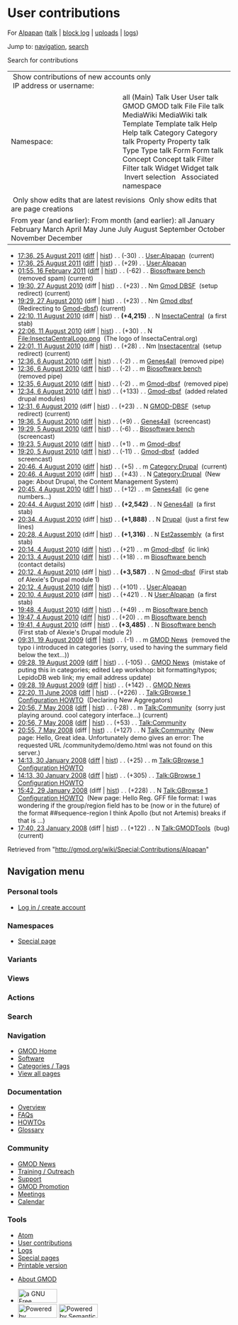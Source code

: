 <div id="mw-page-base" class="noprint">

</div>

<div id="mw-head-base" class="noprint">

</div>

<div id="content" class="mw-body" role="main">

<span id="top"></span>

<div id="mw-js-message" style="display:none;">

</div>



# <span dir="auto">User contributions</span>

<div id="bodyContent">

<div id="contentSub">

For [Alpapan](/wiki/User:Alpapan "User:Alpapan") (<a
href="/mediawiki/index.php?title=User_talk:Alpapan&amp;action=edit&amp;redlink=1"
class="new" title="User talk:Alpapan (page does not exist)">talk</a> \|
[block
log](/mediawiki/index.php?title=Special:Log/block&page=User%3AAlpapan "Special:Log/block")
\|
[uploads](/wiki/Special:ListFiles/Alpapan "Special:ListFiles/Alpapan")
\| [logs](/wiki/Special:Log/Alpapan "Special:Log/Alpapan"))

</div>

<div id="jump-to-nav" class="mw-jump">

Jump to: [navigation](#mw-navigation), [search](#p-search)

</div>

<div id="mw-content-text">

Search for contributions

<table class="mw-contributions-table">
<colgroup>
<col style="width: 50%" />
<col style="width: 50%" />
</colgroup>
<tbody>
<tr class="odd">
<td colspan="2"> Show contributions of new accounts only<br />
 IP address or username:</td>
</tr>
<tr class="even">
<td class="mw-label">Namespace:</td>
<td>all (Main) Talk User User talk GMOD GMOD talk File File talk
MediaWiki MediaWiki talk Template Template talk Help Help talk Category
Category talk Property Property talk Type Type talk Form Form talk
Concept Concept talk Filter Filter talk Widget Widget talk  
 Invert selection 
 Associated namespace </td>
</tr>
<tr class="odd">
<td colspan="2"></td>
</tr>
<tr class="even">
<td colspan="2"> Only show edits that are latest revisions
 Only show edits that are page creations</td>
</tr>
<tr class="odd">
<td colspan="2">From year (and earlier): From month (and earlier): all
January February March April May June July August September October
November December</td>
</tr>
</tbody>
</table>

- <a href="/mediawiki/index.php?title=User:Alpapan&amp;oldid=18854"
  class="mw-changeslist-date" title="User:Alpapan">17:36, 25 August
  2011</a>
  ([diff](/mediawiki/index.php?title=User:Alpapan&diff=prev&oldid=18854 "User:Alpapan")
  \|
  [hist](/mediawiki/index.php?title=User:Alpapan&action=history "User:Alpapan"))
  <span class="mw-changeslist-separator">. .</span>
  <span class="mw-plusminus-neg" dir="ltr"
  title="521 bytes after change">(-30)</span>‎
  <span class="mw-changeslist-separator">. .</span>
  <a href="/wiki/User:Alpapan" class="mw-contributions-title"
  title="User:Alpapan">User:Alpapan</a> ‎
  <span class="mw-uctop">(current)</span>
- <a href="/mediawiki/index.php?title=User:Alpapan&amp;oldid=18853"
  class="mw-changeslist-date" title="User:Alpapan">17:36, 25 August
  2011</a>
  ([diff](/mediawiki/index.php?title=User:Alpapan&diff=prev&oldid=18853 "User:Alpapan")
  \|
  [hist](/mediawiki/index.php?title=User:Alpapan&action=history "User:Alpapan"))
  <span class="mw-changeslist-separator">. .</span>
  <span class="mw-plusminus-pos" dir="ltr"
  title="551 bytes after change">(+29)</span>‎
  <span class="mw-changeslist-separator">. .</span>
  <a href="/wiki/User:Alpapan" class="mw-contributions-title"
  title="User:Alpapan">User:Alpapan</a> ‎
- <a href="/mediawiki/index.php?title=Biosoftware_bench&amp;oldid=16944"
  class="mw-changeslist-date" title="Biosoftware bench">01:55, 16 February
  2011</a>
  ([diff](/mediawiki/index.php?title=Biosoftware_bench&diff=prev&oldid=16944 "Biosoftware bench")
  \|
  [hist](/mediawiki/index.php?title=Biosoftware_bench&action=history "Biosoftware bench"))
  <span class="mw-changeslist-separator">. .</span>
  <span class="mw-plusminus-neg" dir="ltr"
  title="3,563 bytes after change">(-62)</span>‎
  <span class="mw-changeslist-separator">. .</span>
  <a href="/wiki/Biosoftware_bench" class="mw-contributions-title"
  title="Biosoftware bench">Biosoftware bench</a> ‎
  <span class="comment">(removed spam)</span>
  <span class="mw-uctop">(current)</span>
- <a href="/mediawiki/index.php?title=Gmod_DBSF&amp;oldid=14327"
  class="mw-changeslist-date" title="Gmod DBSF">19:30, 27 August 2010</a>
  (diff \|
  [hist](/mediawiki/index.php?title=Gmod_DBSF&action=history "Gmod DBSF"))
  <span class="mw-changeslist-separator">. .</span>
  <span class="mw-plusminus-pos" dir="ltr"
  title="23 bytes after change">(+23)</span>‎
  <span class="mw-changeslist-separator">. .</span> Nm
  <a href="/mediawiki/index.php?title=Gmod_DBSF&amp;redirect=no"
  class="mw-redirect mw-contributions-title" title="Gmod DBSF">Gmod
  DBSF</a> ‎ <span class="comment">(setup redirect)</span>
  <span class="mw-uctop">(current)</span>
- <a href="/mediawiki/index.php?title=Gmod_dbsf&amp;oldid=14326"
  class="mw-changeslist-date" title="Gmod dbsf">19:29, 27 August 2010</a>
  (diff \|
  [hist](/mediawiki/index.php?title=Gmod_dbsf&action=history "Gmod dbsf"))
  <span class="mw-changeslist-separator">. .</span>
  <span class="mw-plusminus-pos" dir="ltr"
  title="23 bytes after change">(+23)</span>‎
  <span class="mw-changeslist-separator">. .</span> Nm
  <a href="/mediawiki/index.php?title=Gmod_dbsf&amp;redirect=no"
  class="mw-redirect mw-contributions-title" title="Gmod dbsf">Gmod
  dbsf</a> ‎ <span class="comment">(Redirecting to
  [Gmod-dbsf](/wiki/Gmod-dbsf "Gmod-dbsf"))</span>
  <span class="mw-uctop">(current)</span>
- <a href="/mediawiki/index.php?title=InsectaCentral&amp;oldid=14138"
  class="mw-changeslist-date" title="InsectaCentral">22:10, 11 August
  2010</a> (diff \|
  [hist](/mediawiki/index.php?title=InsectaCentral&action=history "InsectaCentral"))
  <span class="mw-changeslist-separator">. .</span> **(+4,215)**‎
  <span class="mw-changeslist-separator">. .</span> N
  <a href="/wiki/InsectaCentral" class="mw-contributions-title"
  title="InsectaCentral">InsectaCentral</a> ‎ <span class="comment">(a
  first stab)</span>
- <a
  href="/mediawiki/index.php?title=File:InsectaCentralLogo.png&amp;oldid=14137"
  class="mw-changeslist-date" title="File:InsectaCentralLogo.png">22:06,
  11 August 2010</a> (diff \|
  [hist](/mediawiki/index.php?title=File:InsectaCentralLogo.png&action=history "File:InsectaCentralLogo.png"))
  <span class="mw-changeslist-separator">. .</span>
  <span class="mw-plusminus-pos" dir="ltr"
  title="30 bytes after change">(+30)</span>‎
  <span class="mw-changeslist-separator">. .</span> N
  <a href="/wiki/File:InsectaCentralLogo.png"
  class="mw-contributions-title"
  title="File:InsectaCentralLogo.png">File:InsectaCentralLogo.png</a> ‎
  <span class="comment">(The logo of InsectaCentral.org)</span>
- <a href="/mediawiki/index.php?title=Insectacentral&amp;oldid=14136"
  class="mw-changeslist-date" title="Insectacentral">22:01, 11 August
  2010</a> (diff \|
  [hist](/mediawiki/index.php?title=Insectacentral&action=history "Insectacentral"))
  <span class="mw-changeslist-separator">. .</span>
  <span class="mw-plusminus-pos" dir="ltr"
  title="28 bytes after change">(+28)</span>‎
  <span class="mw-changeslist-separator">. .</span> Nm
  <a href="/mediawiki/index.php?title=Insectacentral&amp;redirect=no"
  class="mw-redirect mw-contributions-title"
  title="Insectacentral">Insectacentral</a> ‎
  <span class="comment">(setup redirect)</span>
  <span class="mw-uctop">(current)</span>
- <a href="/mediawiki/index.php?title=Genes4all&amp;oldid=14108"
  class="mw-changeslist-date" title="Genes4all">12:36, 6 August 2010</a>
  ([diff](/mediawiki/index.php?title=Genes4all&diff=prev&oldid=14108 "Genes4all")
  \|
  [hist](/mediawiki/index.php?title=Genes4all&action=history "Genes4all"))
  <span class="mw-changeslist-separator">. .</span>
  <span class="mw-plusminus-neg" dir="ltr"
  title="2,561 bytes after change">(-2)</span>‎
  <span class="mw-changeslist-separator">. .</span> m
  <a href="/wiki/Genes4all" class="mw-contributions-title"
  title="Genes4all">Genes4all</a> ‎ <span class="comment">(removed
  pipe)</span>
- <a href="/mediawiki/index.php?title=Biosoftware_bench&amp;oldid=14107"
  class="mw-changeslist-date" title="Biosoftware bench">12:36, 6 August
  2010</a>
  ([diff](/mediawiki/index.php?title=Biosoftware_bench&diff=prev&oldid=14107 "Biosoftware bench")
  \|
  [hist](/mediawiki/index.php?title=Biosoftware_bench&action=history "Biosoftware bench"))
  <span class="mw-changeslist-separator">. .</span>
  <span class="mw-plusminus-neg" dir="ltr"
  title="3,564 bytes after change">(-2)</span>‎
  <span class="mw-changeslist-separator">. .</span> m
  <a href="/wiki/Biosoftware_bench" class="mw-contributions-title"
  title="Biosoftware bench">Biosoftware bench</a> ‎
  <span class="comment">(removed pipe)</span>
- <a href="/mediawiki/index.php?title=Gmod-dbsf&amp;oldid=14106"
  class="mw-changeslist-date" title="Gmod-dbsf">12:35, 6 August 2010</a>
  ([diff](/mediawiki/index.php?title=Gmod-dbsf&diff=prev&oldid=14106 "Gmod-dbsf")
  \|
  [hist](/mediawiki/index.php?title=Gmod-dbsf&action=history "Gmod-dbsf"))
  <span class="mw-changeslist-separator">. .</span>
  <span class="mw-plusminus-neg" dir="ltr"
  title="3,729 bytes after change">(-2)</span>‎
  <span class="mw-changeslist-separator">. .</span> m
  <a href="/wiki/Gmod-dbsf" class="mw-contributions-title"
  title="Gmod-dbsf">Gmod-dbsf</a> ‎ <span class="comment">(removed
  pipe)</span>
- <a href="/mediawiki/index.php?title=Gmod-dbsf&amp;oldid=14105"
  class="mw-changeslist-date" title="Gmod-dbsf">12:34, 6 August 2010</a>
  ([diff](/mediawiki/index.php?title=Gmod-dbsf&diff=prev&oldid=14105 "Gmod-dbsf")
  \|
  [hist](/mediawiki/index.php?title=Gmod-dbsf&action=history "Gmod-dbsf"))
  <span class="mw-changeslist-separator">. .</span>
  <span class="mw-plusminus-pos" dir="ltr"
  title="3,731 bytes after change">(+133)</span>‎
  <span class="mw-changeslist-separator">. .</span>
  <a href="/wiki/Gmod-dbsf" class="mw-contributions-title"
  title="Gmod-dbsf">Gmod-dbsf</a> ‎ <span class="comment">(added related
  drupal modules)</span>
- <a href="/mediawiki/index.php?title=GMOD-DBSF&amp;oldid=14104"
  class="mw-changeslist-date" title="GMOD-DBSF">12:31, 6 August 2010</a>
  (diff \|
  [hist](/mediawiki/index.php?title=GMOD-DBSF&action=history "GMOD-DBSF"))
  <span class="mw-changeslist-separator">. .</span>
  <span class="mw-plusminus-pos" dir="ltr"
  title="23 bytes after change">(+23)</span>‎
  <span class="mw-changeslist-separator">. .</span> N
  <a href="/mediawiki/index.php?title=GMOD-DBSF&amp;redirect=no"
  class="mw-redirect mw-contributions-title"
  title="GMOD-DBSF">GMOD-DBSF</a> ‎ <span class="comment">(setup
  redirect)</span> <span class="mw-uctop">(current)</span>
- <a href="/mediawiki/index.php?title=Genes4all&amp;oldid=14087"
  class="mw-changeslist-date" title="Genes4all">19:36, 5 August 2010</a>
  ([diff](/mediawiki/index.php?title=Genes4all&diff=prev&oldid=14087 "Genes4all")
  \|
  [hist](/mediawiki/index.php?title=Genes4all&action=history "Genes4all"))
  <span class="mw-changeslist-separator">. .</span>
  <span class="mw-plusminus-pos" dir="ltr"
  title="2,563 bytes after change">(+9)</span>‎
  <span class="mw-changeslist-separator">. .</span>
  <a href="/wiki/Genes4all" class="mw-contributions-title"
  title="Genes4all">Genes4all</a> ‎
  <span class="comment">(screencast)</span>
- <a href="/mediawiki/index.php?title=Biosoftware_bench&amp;oldid=14086"
  class="mw-changeslist-date" title="Biosoftware bench">19:29, 5 August
  2010</a>
  ([diff](/mediawiki/index.php?title=Biosoftware_bench&diff=prev&oldid=14086 "Biosoftware bench")
  \|
  [hist](/mediawiki/index.php?title=Biosoftware_bench&action=history "Biosoftware bench"))
  <span class="mw-changeslist-separator">. .</span>
  <span class="mw-plusminus-neg" dir="ltr"
  title="3,566 bytes after change">(-6)</span>‎
  <span class="mw-changeslist-separator">. .</span>
  <a href="/wiki/Biosoftware_bench" class="mw-contributions-title"
  title="Biosoftware bench">Biosoftware bench</a> ‎
  <span class="comment">(screencast)</span>
- <a href="/mediawiki/index.php?title=Gmod-dbsf&amp;oldid=14085"
  class="mw-changeslist-date" title="Gmod-dbsf">19:23, 5 August 2010</a>
  ([diff](/mediawiki/index.php?title=Gmod-dbsf&diff=prev&oldid=14085 "Gmod-dbsf")
  \|
  [hist](/mediawiki/index.php?title=Gmod-dbsf&action=history "Gmod-dbsf"))
  <span class="mw-changeslist-separator">. .</span>
  <span class="mw-plusminus-pos" dir="ltr"
  title="3,598 bytes after change">(+1)</span>‎
  <span class="mw-changeslist-separator">. .</span> m
  <a href="/wiki/Gmod-dbsf" class="mw-contributions-title"
  title="Gmod-dbsf">Gmod-dbsf</a> ‎
- <a href="/mediawiki/index.php?title=Gmod-dbsf&amp;oldid=14084"
  class="mw-changeslist-date" title="Gmod-dbsf">19:20, 5 August 2010</a>
  ([diff](/mediawiki/index.php?title=Gmod-dbsf&diff=prev&oldid=14084 "Gmod-dbsf")
  \|
  [hist](/mediawiki/index.php?title=Gmod-dbsf&action=history "Gmod-dbsf"))
  <span class="mw-changeslist-separator">. .</span>
  <span class="mw-plusminus-neg" dir="ltr"
  title="3,597 bytes after change">(-11)</span>‎
  <span class="mw-changeslist-separator">. .</span>
  <a href="/wiki/Gmod-dbsf" class="mw-contributions-title"
  title="Gmod-dbsf">Gmod-dbsf</a> ‎ <span class="comment">(added
  screencast)</span>
- <a href="/mediawiki/index.php?title=Category:Drupal&amp;oldid=14038"
  class="mw-changeslist-date" title="Category:Drupal">20:46, 4 August
  2010</a>
  ([diff](/mediawiki/index.php?title=Category:Drupal&diff=prev&oldid=14038 "Category:Drupal")
  \|
  [hist](/mediawiki/index.php?title=Category:Drupal&action=history "Category:Drupal"))
  <span class="mw-changeslist-separator">. .</span>
  <span class="mw-plusminus-pos" dir="ltr"
  title="48 bytes after change">(+5)</span>‎
  <span class="mw-changeslist-separator">. .</span> m
  <a href="/wiki/Category:Drupal" class="mw-contributions-title"
  title="Category:Drupal">Category:Drupal</a> ‎
  <span class="mw-uctop">(current)</span>
- <a href="/mediawiki/index.php?title=Category:Drupal&amp;oldid=14037"
  class="mw-changeslist-date" title="Category:Drupal">20:46, 4 August
  2010</a> (diff \|
  [hist](/mediawiki/index.php?title=Category:Drupal&action=history "Category:Drupal"))
  <span class="mw-changeslist-separator">. .</span>
  <span class="mw-plusminus-pos" dir="ltr"
  title="43 bytes after change">(+43)</span>‎
  <span class="mw-changeslist-separator">. .</span> N
  <a href="/wiki/Category:Drupal" class="mw-contributions-title"
  title="Category:Drupal">Category:Drupal</a> ‎
  <span class="comment">(New page: About Drupal, the Content Management
  System)</span>
- <a href="/mediawiki/index.php?title=Genes4all&amp;oldid=14036"
  class="mw-changeslist-date" title="Genes4all">20:45, 4 August 2010</a>
  ([diff](/mediawiki/index.php?title=Genes4all&diff=prev&oldid=14036 "Genes4all")
  \|
  [hist](/mediawiki/index.php?title=Genes4all&action=history "Genes4all"))
  <span class="mw-changeslist-separator">. .</span>
  <span class="mw-plusminus-pos" dir="ltr"
  title="2,554 bytes after change">(+12)</span>‎
  <span class="mw-changeslist-separator">. .</span> m
  <a href="/wiki/Genes4all" class="mw-contributions-title"
  title="Genes4all">Genes4all</a> ‎ <span class="comment">(ic gene
  numbers...)</span>
- <a href="/mediawiki/index.php?title=Genes4all&amp;oldid=14035"
  class="mw-changeslist-date" title="Genes4all">20:44, 4 August 2010</a>
  (diff \|
  [hist](/mediawiki/index.php?title=Genes4all&action=history "Genes4all"))
  <span class="mw-changeslist-separator">. .</span> **(+2,542)**‎
  <span class="mw-changeslist-separator">. .</span> N
  <a href="/wiki/Genes4all" class="mw-contributions-title"
  title="Genes4all">Genes4all</a> ‎ <span class="comment">(a first
  stab)</span>
- <a href="/mediawiki/index.php?title=Drupal&amp;oldid=14034"
  class="mw-changeslist-date" title="Drupal">20:34, 4 August 2010</a>
  (diff \|
  [hist](/mediawiki/index.php?title=Drupal&action=history "Drupal"))
  <span class="mw-changeslist-separator">. .</span> **(+1,888)**‎
  <span class="mw-changeslist-separator">. .</span> N
  <a href="/wiki/Drupal" class="mw-contributions-title"
  title="Drupal">Drupal</a> ‎ <span class="comment">(just a first few
  lines)</span>
- <a href="/mediawiki/index.php?title=Est2assembly&amp;oldid=14033"
  class="mw-changeslist-date" title="Est2assembly">20:28, 4 August
  2010</a> (diff \|
  [hist](/mediawiki/index.php?title=Est2assembly&action=history "Est2assembly"))
  <span class="mw-changeslist-separator">. .</span> **(+1,316)**‎
  <span class="mw-changeslist-separator">. .</span> N
  <a href="/wiki/Est2assembly" class="mw-contributions-title"
  title="Est2assembly">Est2assembly</a> ‎ <span class="comment">(a first
  stab)</span>
- <a href="/mediawiki/index.php?title=Gmod-dbsf&amp;oldid=14032"
  class="mw-changeslist-date" title="Gmod-dbsf">20:14, 4 August 2010</a>
  ([diff](/mediawiki/index.php?title=Gmod-dbsf&diff=prev&oldid=14032 "Gmod-dbsf")
  \|
  [hist](/mediawiki/index.php?title=Gmod-dbsf&action=history "Gmod-dbsf"))
  <span class="mw-changeslist-separator">. .</span>
  <span class="mw-plusminus-pos" dir="ltr"
  title="3,608 bytes after change">(+21)</span>‎
  <span class="mw-changeslist-separator">. .</span> m
  <a href="/wiki/Gmod-dbsf" class="mw-contributions-title"
  title="Gmod-dbsf">Gmod-dbsf</a> ‎ <span class="comment">(ic
  link)</span>
- <a href="/mediawiki/index.php?title=Biosoftware_bench&amp;oldid=14031"
  class="mw-changeslist-date" title="Biosoftware bench">20:13, 4 August
  2010</a>
  ([diff](/mediawiki/index.php?title=Biosoftware_bench&diff=prev&oldid=14031 "Biosoftware bench")
  \|
  [hist](/mediawiki/index.php?title=Biosoftware_bench&action=history "Biosoftware bench"))
  <span class="mw-changeslist-separator">. .</span>
  <span class="mw-plusminus-pos" dir="ltr"
  title="3,572 bytes after change">(+18)</span>‎
  <span class="mw-changeslist-separator">. .</span> m
  <a href="/wiki/Biosoftware_bench" class="mw-contributions-title"
  title="Biosoftware bench">Biosoftware bench</a> ‎
  <span class="comment">(contact details)</span>
- <a href="/mediawiki/index.php?title=Gmod-dbsf&amp;oldid=14030"
  class="mw-changeslist-date" title="Gmod-dbsf">20:12, 4 August 2010</a>
  (diff \|
  [hist](/mediawiki/index.php?title=Gmod-dbsf&action=history "Gmod-dbsf"))
  <span class="mw-changeslist-separator">. .</span> **(+3,587)**‎
  <span class="mw-changeslist-separator">. .</span> N
  <a href="/wiki/Gmod-dbsf" class="mw-contributions-title"
  title="Gmod-dbsf">Gmod-dbsf</a> ‎ <span class="comment">(First stab of
  Alexie's Drupal module 1)</span>
- <a href="/mediawiki/index.php?title=User:Alpapan&amp;oldid=14029"
  class="mw-changeslist-date" title="User:Alpapan">20:12, 4 August
  2010</a>
  ([diff](/mediawiki/index.php?title=User:Alpapan&diff=prev&oldid=14029 "User:Alpapan")
  \|
  [hist](/mediawiki/index.php?title=User:Alpapan&action=history "User:Alpapan"))
  <span class="mw-changeslist-separator">. .</span>
  <span class="mw-plusminus-pos" dir="ltr"
  title="522 bytes after change">(+101)</span>‎
  <span class="mw-changeslist-separator">. .</span>
  <a href="/wiki/User:Alpapan" class="mw-contributions-title"
  title="User:Alpapan">User:Alpapan</a> ‎
- <a href="/mediawiki/index.php?title=User:Alpapan&amp;oldid=14028"
  class="mw-changeslist-date" title="User:Alpapan">20:10, 4 August
  2010</a> (diff \|
  [hist](/mediawiki/index.php?title=User:Alpapan&action=history "User:Alpapan"))
  <span class="mw-changeslist-separator">. .</span>
  <span class="mw-plusminus-pos" dir="ltr"
  title="421 bytes after change">(+421)</span>‎
  <span class="mw-changeslist-separator">. .</span> N
  <a href="/wiki/User:Alpapan" class="mw-contributions-title"
  title="User:Alpapan">User:Alpapan</a> ‎ <span class="comment">(a first
  stab)</span>
- <a href="/mediawiki/index.php?title=Biosoftware_bench&amp;oldid=14023"
  class="mw-changeslist-date" title="Biosoftware bench">19:48, 4 August
  2010</a>
  ([diff](/mediawiki/index.php?title=Biosoftware_bench&diff=prev&oldid=14023 "Biosoftware bench")
  \|
  [hist](/mediawiki/index.php?title=Biosoftware_bench&action=history "Biosoftware bench"))
  <span class="mw-changeslist-separator">. .</span>
  <span class="mw-plusminus-pos" dir="ltr"
  title="3,554 bytes after change">(+49)</span>‎
  <span class="mw-changeslist-separator">. .</span> m
  <a href="/wiki/Biosoftware_bench" class="mw-contributions-title"
  title="Biosoftware bench">Biosoftware bench</a> ‎
- <a href="/mediawiki/index.php?title=Biosoftware_bench&amp;oldid=14022"
  class="mw-changeslist-date" title="Biosoftware bench">19:47, 4 August
  2010</a>
  ([diff](/mediawiki/index.php?title=Biosoftware_bench&diff=prev&oldid=14022 "Biosoftware bench")
  \|
  [hist](/mediawiki/index.php?title=Biosoftware_bench&action=history "Biosoftware bench"))
  <span class="mw-changeslist-separator">. .</span>
  <span class="mw-plusminus-pos" dir="ltr"
  title="3,505 bytes after change">(+20)</span>‎
  <span class="mw-changeslist-separator">. .</span> m
  <a href="/wiki/Biosoftware_bench" class="mw-contributions-title"
  title="Biosoftware bench">Biosoftware bench</a> ‎
- <a href="/mediawiki/index.php?title=Biosoftware_bench&amp;oldid=14021"
  class="mw-changeslist-date" title="Biosoftware bench">19:41, 4 August
  2010</a> (diff \|
  [hist](/mediawiki/index.php?title=Biosoftware_bench&action=history "Biosoftware bench"))
  <span class="mw-changeslist-separator">. .</span> **(+3,485)**‎
  <span class="mw-changeslist-separator">. .</span> N
  <a href="/wiki/Biosoftware_bench" class="mw-contributions-title"
  title="Biosoftware bench">Biosoftware bench</a> ‎
  <span class="comment">(First stab of Alexie's Drupal module 2)</span>
- <a href="/mediawiki/index.php?title=GMOD_News&amp;oldid=9037"
  class="mw-changeslist-date" title="GMOD News">09:31, 19 August 2009</a>
  ([diff](/mediawiki/index.php?title=GMOD_News&diff=prev&oldid=9037 "GMOD News")
  \|
  [hist](/mediawiki/index.php?title=GMOD_News&action=history "GMOD News"))
  <span class="mw-changeslist-separator">. .</span>
  <span class="mw-plusminus-neg" dir="ltr"
  title="29,165 bytes after change">(-1)</span>‎
  <span class="mw-changeslist-separator">. .</span> m
  <a href="/wiki/GMOD_News" class="mw-contributions-title"
  title="GMOD News">GMOD News</a> ‎ <span class="comment">(removed the
  typo i introduced in categories (sorry, used to having the summary
  field below the text...))</span>
- <a href="/mediawiki/index.php?title=GMOD_News&amp;oldid=9036"
  class="mw-changeslist-date" title="GMOD News">09:28, 19 August 2009</a>
  ([diff](/mediawiki/index.php?title=GMOD_News&diff=prev&oldid=9036 "GMOD News")
  \|
  [hist](/mediawiki/index.php?title=GMOD_News&action=history "GMOD News"))
  <span class="mw-changeslist-separator">. .</span>
  <span class="mw-plusminus-neg" dir="ltr"
  title="29,166 bytes after change">(-105)</span>‎
  <span class="mw-changeslist-separator">. .</span>
  <a href="/wiki/GMOD_News" class="mw-contributions-title"
  title="GMOD News">GMOD News</a> ‎ <span class="comment">(mistake of
  puting this in categories; edited Lep workshop: bit formatting/typos;
  LepidoDB web link; my email address update)</span>
- <a href="/mediawiki/index.php?title=GMOD_News&amp;oldid=9035"
  class="mw-changeslist-date" title="GMOD News">09:28, 19 August 2009</a>
  ([diff](/mediawiki/index.php?title=GMOD_News&diff=prev&oldid=9035 "GMOD News")
  \|
  [hist](/mediawiki/index.php?title=GMOD_News&action=history "GMOD News"))
  <span class="mw-changeslist-separator">. .</span>
  <span class="mw-plusminus-pos" dir="ltr"
  title="29,271 bytes after change">(+142)</span>‎
  <span class="mw-changeslist-separator">. .</span>
  <a href="/wiki/GMOD_News" class="mw-contributions-title"
  title="GMOD News">GMOD News</a> ‎
- <a
  href="/mediawiki/index.php?title=Talk:GBrowse_1_Configuration_HOWTO&amp;oldid=5596"
  class="mw-changeslist-date"
  title="Talk:GBrowse 1 Configuration HOWTO">22:20, 11 June 2008</a>
  ([diff](/mediawiki/index.php?title=Talk:GBrowse_1_Configuration_HOWTO&diff=prev&oldid=5596 "Talk:GBrowse 1 Configuration HOWTO")
  \|
  [hist](/mediawiki/index.php?title=Talk:GBrowse_1_Configuration_HOWTO&action=history "Talk:GBrowse 1 Configuration HOWTO"))
  <span class="mw-changeslist-separator">. .</span>
  <span class="mw-plusminus-pos" dir="ltr"
  title="1,613 bytes after change">(+226)</span>‎
  <span class="mw-changeslist-separator">. .</span>
  <a href="/wiki/Talk:GBrowse_1_Configuration_HOWTO"
  class="mw-contributions-title"
  title="Talk:GBrowse 1 Configuration HOWTO">Talk:GBrowse 1 Configuration
  HOWTO</a> ‎ <span class="comment">(Declaring New Aggregators)</span>
- <a href="/mediawiki/index.php?title=Talk:Community&amp;oldid=5314"
  class="mw-changeslist-date" title="Talk:Community">20:56, 7 May 2008</a>
  ([diff](/mediawiki/index.php?title=Talk:Community&diff=prev&oldid=5314 "Talk:Community")
  \|
  [hist](/mediawiki/index.php?title=Talk:Community&action=history "Talk:Community"))
  <span class="mw-changeslist-separator">. .</span>
  <span class="mw-plusminus-neg" dir="ltr"
  title="152 bytes after change">(-28)</span>‎
  <span class="mw-changeslist-separator">. .</span> m
  <a href="/wiki/Talk:Community" class="mw-contributions-title"
  title="Talk:Community">Talk:Community</a> ‎
  <span class="comment">(sorry just playing around. cool category
  interface...)</span> <span class="mw-uctop">(current)</span>
- <a href="/mediawiki/index.php?title=Talk:Community&amp;oldid=5313"
  class="mw-changeslist-date" title="Talk:Community">20:56, 7 May 2008</a>
  ([diff](/mediawiki/index.php?title=Talk:Community&diff=prev&oldid=5313 "Talk:Community")
  \|
  [hist](/mediawiki/index.php?title=Talk:Community&action=history "Talk:Community"))
  <span class="mw-changeslist-separator">. .</span>
  <span class="mw-plusminus-pos" dir="ltr"
  title="180 bytes after change">(+53)</span>‎
  <span class="mw-changeslist-separator">. .</span>
  <a href="/wiki/Talk:Community" class="mw-contributions-title"
  title="Talk:Community">Talk:Community</a> ‎
- <a href="/mediawiki/index.php?title=Talk:Community&amp;oldid=5312"
  class="mw-changeslist-date" title="Talk:Community">20:55, 7 May 2008</a>
  (diff \|
  [hist](/mediawiki/index.php?title=Talk:Community&action=history "Talk:Community"))
  <span class="mw-changeslist-separator">. .</span>
  <span class="mw-plusminus-pos" dir="ltr"
  title="127 bytes after change">(+127)</span>‎
  <span class="mw-changeslist-separator">. .</span> N
  <a href="/wiki/Talk:Community" class="mw-contributions-title"
  title="Talk:Community">Talk:Community</a> ‎ <span class="comment">(New
  page: Hello, Great idea. Unfortunately demo gives an error: The
  requested URL /communitydemo/demo.html was not found on this
  server.)</span>
- <a
  href="/mediawiki/index.php?title=Talk:GBrowse_1_Configuration_HOWTO&amp;oldid=4516"
  class="mw-changeslist-date"
  title="Talk:GBrowse 1 Configuration HOWTO">14:13, 30 January 2008</a>
  ([diff](/mediawiki/index.php?title=Talk:GBrowse_1_Configuration_HOWTO&diff=prev&oldid=4516 "Talk:GBrowse 1 Configuration HOWTO")
  \|
  [hist](/mediawiki/index.php?title=Talk:GBrowse_1_Configuration_HOWTO&action=history "Talk:GBrowse 1 Configuration HOWTO"))
  <span class="mw-changeslist-separator">. .</span>
  <span class="mw-plusminus-pos" dir="ltr"
  title="951 bytes after change">(+25)</span>‎
  <span class="mw-changeslist-separator">. .</span> m
  <a href="/wiki/Talk:GBrowse_1_Configuration_HOWTO"
  class="mw-contributions-title"
  title="Talk:GBrowse 1 Configuration HOWTO">Talk:GBrowse 1 Configuration
  HOWTO</a> ‎
- <a
  href="/mediawiki/index.php?title=Talk:GBrowse_1_Configuration_HOWTO&amp;oldid=4515"
  class="mw-changeslist-date"
  title="Talk:GBrowse 1 Configuration HOWTO">14:13, 30 January 2008</a>
  ([diff](/mediawiki/index.php?title=Talk:GBrowse_1_Configuration_HOWTO&diff=prev&oldid=4515 "Talk:GBrowse 1 Configuration HOWTO")
  \|
  [hist](/mediawiki/index.php?title=Talk:GBrowse_1_Configuration_HOWTO&action=history "Talk:GBrowse 1 Configuration HOWTO"))
  <span class="mw-changeslist-separator">. .</span>
  <span class="mw-plusminus-pos" dir="ltr"
  title="926 bytes after change">(+305)</span>‎
  <span class="mw-changeslist-separator">. .</span>
  <a href="/wiki/Talk:GBrowse_1_Configuration_HOWTO"
  class="mw-contributions-title"
  title="Talk:GBrowse 1 Configuration HOWTO">Talk:GBrowse 1 Configuration
  HOWTO</a> ‎
- <a
  href="/mediawiki/index.php?title=Talk:GBrowse_1_Configuration_HOWTO&amp;oldid=4377"
  class="mw-changeslist-date"
  title="Talk:GBrowse 1 Configuration HOWTO">15:42, 29 January 2008</a>
  (diff \|
  [hist](/mediawiki/index.php?title=Talk:GBrowse_1_Configuration_HOWTO&action=history "Talk:GBrowse 1 Configuration HOWTO"))
  <span class="mw-changeslist-separator">. .</span>
  <span class="mw-plusminus-pos" dir="ltr"
  title="228 bytes after change">(+228)</span>‎
  <span class="mw-changeslist-separator">. .</span> N
  <a href="/wiki/Talk:GBrowse_1_Configuration_HOWTO"
  class="mw-contributions-title"
  title="Talk:GBrowse 1 Configuration HOWTO">Talk:GBrowse 1 Configuration
  HOWTO</a> ‎ <span class="comment">(New page: Hello Reg. GFF file
  format: I was wondering if the group/region field has to be (now or in
  the future) of the format \##sequence-region I think Apollo (but not
  Artemis) breaks if that is ...)</span>
- <a href="/mediawiki/index.php?title=Talk:GMODTools&amp;oldid=4134"
  class="mw-changeslist-date" title="Talk:GMODTools">17:40, 23 January
  2008</a> (diff \|
  [hist](/mediawiki/index.php?title=Talk:GMODTools&action=history "Talk:GMODTools"))
  <span class="mw-changeslist-separator">. .</span>
  <span class="mw-plusminus-pos" dir="ltr"
  title="122 bytes after change">(+122)</span>‎
  <span class="mw-changeslist-separator">. .</span> N
  <a href="/wiki/Talk:GMODTools" class="mw-contributions-title"
  title="Talk:GMODTools">Talk:GMODTools</a> ‎
  <span class="comment">(bug)</span>
  <span class="mw-uctop">(current)</span>

</div>

<div class="printfooter">

Retrieved from "<http://gmod.org/wiki/Special:Contributions/Alpapan>"

</div>

<div id="catlinks" class="catlinks catlinks-allhidden">

</div>

<div class="visualClear">

</div>

</div>

</div>

<div id="mw-navigation">

## Navigation menu

<div id="mw-head">

<div id="p-personal" role="navigation"
aria-labelledby="p-personal-label">

### Personal tools

- <span id="pt-login"><a
  href="/mediawiki/index.php?title=Special:UserLogin&amp;returnto=Special%3AContributions%2FAlpapan"
  accesskey="o"
  title="You are encouraged to log in; however, it is not mandatory [o]">Log
  in / create account</a></span>

</div>

<div id="left-navigation">

<div id="p-namespaces" class="vectorTabs" role="navigation"
aria-labelledby="p-namespaces-label">

### Namespaces

- <span id="ca-nstab-special">[Special
  page](/wiki/Special:Contributions/Alpapan "This is a special page, you cannot edit the page itself")</span>

</div>

<div id="p-variants" class="vectorMenu emptyPortlet" role="navigation"
aria-labelledby="p-variants-label">

### 

### Variants[](#)

<div class="menu">

</div>

</div>

</div>

<div id="right-navigation">

<div id="p-views" class="vectorTabs emptyPortlet" role="navigation"
aria-labelledby="p-views-label">

### Views

</div>

<div id="p-cactions" class="vectorMenu emptyPortlet" role="navigation"
aria-labelledby="p-cactions-label">

### Actions[](#)

<div class="menu">

</div>

</div>

<div id="p-search" role="search">

### Search

<div id="simpleSearch">

</div>

</div>

</div>

</div>

<div id="mw-panel">

<div id="p-logo" role="banner">

<a href="/wiki/Main_Page"
style="background-image: url(http://gmod.org/images/GMOD-cogs.png);"
title="Visit the main page"></a>

</div>

<div id="p-Navigation" class="portal" role="navigation"
aria-labelledby="p-Navigation-label">

### Navigation

<div class="body">

- <span id="n-GMOD-Home">[GMOD Home](/wiki/Main_Page)</span>
- <span id="n-Software">[Software](/wiki/GMOD_Components)</span>
- <span id="n-Categories-.2F-Tags">[Categories /
  Tags](/wiki/Categories)</span>
- <span id="n-View-all-pages">[View all
  pages](/wiki/Special:AllPages)</span>

</div>

</div>

<div id="p-Documentation" class="portal" role="navigation"
aria-labelledby="p-Documentation-label">

### Documentation

<div class="body">

- <span id="n-Overview">[Overview](/wiki/Overview)</span>
- <span id="n-FAQs">[FAQs](/wiki/Category:FAQ)</span>
- <span id="n-HOWTOs">[HOWTOs](/wiki/Category:HOWTO)</span>
- <span id="n-Glossary">[Glossary](/wiki/Glossary)</span>

</div>

</div>

<div id="p-Community" class="portal" role="navigation"
aria-labelledby="p-Community-label">

### Community

<div class="body">

- <span id="n-GMOD-News">[GMOD News](/wiki/GMOD_News)</span>
- <span id="n-Training-.2F-Outreach">[Training /
  Outreach](/wiki/Training_and_Outreach)</span>
- <span id="n-Support">[Support](/wiki/Support)</span>
- <span id="n-GMOD-Promotion">[GMOD
  Promotion](/wiki/GMOD_Promotion)</span>
- <span id="n-Meetings">[Meetings](/wiki/Meetings)</span>
- <span id="n-Calendar">[Calendar](/wiki/Calendar)</span>

</div>

</div>

<div id="p-tb" class="portal" role="navigation"
aria-labelledby="p-tb-label">

### Tools

<div class="body">

- <span id="feedlinks"><a
  href="http://gmod.org/mediawiki/index.php?title=Special:Contributions/Alpapan&amp;feed=atom"
  id="feed-atom" class="feedlink" rel="alternate"
  type="application/atom+xml" title="Atom feed for this page">Atom</a></span>
- <span id="t-contributions">[User
  contributions](/wiki/Special:Contributions/Alpapan "A list of contributions of this user")</span>
- <span id="t-log">[Logs](/wiki/Special:Log/Alpapan)</span>
- <span id="t-specialpages"><a href="/wiki/Special:SpecialPages" accesskey="q"
  title="A list of all special pages [q]">Special pages</a></span>
- <span id="t-print"><a
  href="/mediawiki/index.php?title=Special:Contributions/Alpapan&amp;printable=yes"
  rel="alternate" accesskey="p"
  title="Printable version of this page [p]">Printable version</a></span>

</div>

</div>

</div>

</div>

<div id="footer" role="contentinfo">

- <span id="footer-places-about">[About
  GMOD](/wiki/GMOD:About "GMOD:About")</span>

<!-- -->

- <span id="footer-copyrightico">[<img src="http://www.gnu.org/graphics/gfdl-logo-small.png" width="88"
  height="31" alt="a GNU Free Documentation License" />](http://www.gnu.org/licenses/fdl-1.3.html)</span>
- <span id="footer-poweredbyico">[<img src="/mediawiki/skins/common/images/poweredby_mediawiki_88x31.png"
  width="88" height="31" alt="Powered by MediaWiki" />](//www.mediawiki.org/)
  [<img
  src="/mediawiki/extensions/SemanticMediaWiki/includes/../resources/images/smw_button.png"
  width="88" height="31" alt="Powered by Semantic MediaWiki" />](https://www.semantic-mediawiki.org/wiki/Semantic_MediaWiki)</span>

<div style="clear:both">

</div>

</div>
